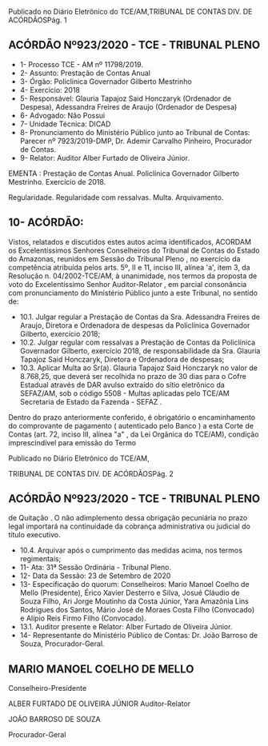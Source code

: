 Publicado  no  Diário  Eletrônico do TCE/AM,TRIBUNAL DE CONTAS DIV. DE ACÓRDÃOSPág. 1

## ACÓRDÃO Nº923/2020 - TCE - TRIBUNAL PLENO

- 1- Processo TCE - AM nº 11798/2019.
- 2- Assunto: Prestação de Contas Anual
- 3- Órgão: Policlínica Governador Gilberto Mestrinho
- 4- Exercício: 2018
- 5- Responsável: Glauria Tapajoz Said Honczaryk (Ordenador de Despesa), Adessandra Freires de Araujo (Ordenador de Despesa)
- 6- Advogado: Não Possui
- 7- Unidade Técnica: DICAD
- 8- Pronunciamento  do  Ministério  Público  junto  ao  Tribunal  de  Contas: Parecer  nº 7923/2019-DMP, Dr. Ademir Carvalho Pinheiro, Procurador de Contas.
- 9- Relator: Auditor Alber Furtado de Oliveira Júnior.

EMENTA : Prestação  de  Contas  Anual.  Policlínica Governador Gilberto Mestrinho. Exercício de 2018.

Regularidade.  Regularidade  com  ressalvas.  Multa. Arquivamento.

## 10-  ACÓRDÃO:

Vistos, relatados e discutidos estes autos acima identificados, ACORDAM os Excelentíssimos Senhores Conselheiros do Tribunal de Contas do Estado do Amazonas, reunidos em Sessão do Tribunal Pleno , no exercício da competência atribuída pelos arts. 5º, II e 11, inciso III, alínea 'a', item 3, da Resolução n. 04/2002-TCE/AM, à unanimidade, nos  termos  da  proposta  de  voto  do  Excelentíssimo  Senhor  Auditor-Relator ,  em  parcial consonância com pronunciamento do Ministério Público junto a este Tribunal, no sentido de:

- 10.1. Julgar regular a  Prestação de Contas da Sra. Adessandra Freires de Araujo, Diretora e Ordenadora de despesas da Policlínica Governador Gilberto, exercício 2018;
- 10.2. Julgar  regular  com  ressalvas a  Prestação  de  Contas  da  Policlínica Governador  Gilberto,  exercício  2018,  de  responsabilidade  da  Sra. Glauria Tapajoz Said Honczaryk, Diretora e Ordenadora de despesas;
- 10.3. Aplicar  Multa ao  Sr(a).  Glauria  Tapajoz  Said  Honczaryk  no  valor  de 8.768,25,  que  deverá  ser  recolhida  no  prazo  de  30  dias  para  o  Cofre Estadual através de DAR  avulso extraído do sítio eletrônico da SEFAZ/AM,  sob  o código  5508  -  Multas  aplicadas  pelo  TCE/AM  Secretaria de Estado da Fazenda - SEFAZ .

Dentro do prazo anteriormente conferido, é obrigatório o encaminhamento  do  comprovante  de  pagamento  ( autenticado pelo Banco )  a  esta  Corte  de  Contas  (art.  72,  inciso  III,  alínea  "a"  ,  da  Lei Orgânica do TCE/AM), condição imprescindível para emissão do Termo

Publicado  no  Diário  Eletrônico do TCE/AM,

TRIBUNAL DE CONTAS DIV. DE ACÓRDÃOSPág. 2

## ACÓRDÃO Nº923/2020 - TCE - TRIBUNAL PLENO

de Quitação . O não adimplemento dessa obrigação pecuniária no prazo legal importará na continuidade da cobrança administrativa ou judicial do título executivo.

- 10.4. Arquivar após o cumprimento das medidas acima, nos termos regimentais;
- 11-  Ata: 31ª Sessão Ordinária - Tribunal Pleno.
- 12-  Data da Sessão: 23 de Setembro de 2020
- 13-  Especificação do quorum: Conselheiros: Mario Manoel Coelho de Mello (Presidente),  Érico  Xavier  Desterro  e  Silva,  Josué  Cláudio  de  Souza  Filho,  Ari  Jorge Moutinho da Costa Júnior, Yara Amazônia Lins Rodrigues dos Santos, Mário José de Moraes Costa Filho (Convocado) e Alípio Reis Firmo Filho (Convocado).
- 13.1. Auditor presente e Relator: Alber Furtado de Oliveira Júnior.
- 14-  Representante  do  Ministério  Público  de  Contas: Dr. João  Barroso  de  Souza, Procurador-Geral.

## MARIO MANOEL COELHO DE MELLO

Conselheiro-Presidente

ALBER FURTADO DE OLIVEIRA JÚNIOR Auditor-Relator

JOÃO BARROSO DE SOUZA

Procurador-Geral